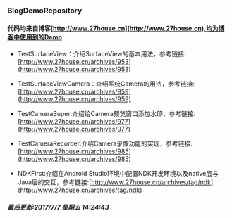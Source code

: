 ### BlogDemoRepository

#### 代码均来自博客[http://www.27house.cn](http://www.27house.cn).均为博客中使用到的Demo

+ TestSurfaceView：介绍SurfaceView的基本用法，参考链接:[http://www.27house.cn/archives/953](http://www.27house.cn/archives/953)

+ TestSurfaceViewCamera：介绍系统Camera的用法，参考链接:[http://www.27house.cn/archives/959](http://www.27house.cn/archives/959)

+ TestCameraSuper:介绍给Camera预览窗口添加水印，参考链接:[http://www.27house.cn/archives/977](http://www.27house.cn/archives/977)

+ TestCameraRecorder:介绍Camera录像功能的实现，参考链接:[http://www.27house.cn/archives/985](http://www.27house.cn/archives/985)
+ NDKFirst:介绍在Android Studio环境中配置NDK开发环境以及native层与Java层的交互，参考链接:[http://www.27house.cn/archives/tag/ndk](http://www.27house.cn/archives/tag/ndk)

##### 最后更新:2017/7/7 星期五 14:24:43 